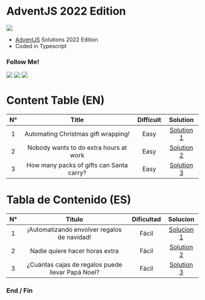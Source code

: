 # AdventJS 2022 Edition
![](https://adventjs.dev/og.png)

- [AdventJS](https://adventjs.dev/ "AdventJS") Solutions 2022 Edition
- Coded in Typescript

### Follow Me!

![](https://img.shields.io/twitter/follow/MasterCR_)  ![](https://img.shields.io/github/followers/alexisg24?style=social) ![](https://img.shields.io/github/stars/alexisg24/adventjs-2022-challenge?style=social)

# Content Table (EN)
|  N° | Title | Difficult | Solution |
| :------------: | :------------: | :------------: | :------------: |
|  1 | Automating Christmas gift wrapping!  | Easy | [Solution 1](https://github.com/alexisg24/adventjs-2022-challenge/tree/main/challenges/challenge1 "Solution 1") |
|  2 | Nobody wants to do extra hours at work  | Easy | [Solution 2](https://github.com/alexisg24/adventjs-2022-challenge/tree/main/challenges/challenge2 "Solution 2") |
|  3 | How many packs of gifts can Santa carry?  | Easy | [Solution 3](https://github.com/alexisg24/adventjs-2022-challenge/tree/main/challenges/challenge3 "Solution 3") |

# Tabla de Contenido (ES)
|  N° | Titulo | Dificultad | Solucion |
| :------------: | :------------: | :------------: | :------------: |
|  1 | ¡Automatizando envolver regalos de navidad!  | Fácil | [Solucion 1](https://github.com/alexisg24/adventjs-2022-challenge/tree/main/challenges/challenge1 "Solucion 1") |
|  2 | Nadie quiere hacer horas extra  | Fácil | [Solution 2](https://github.com/alexisg24/adventjs-2022-challenge/tree/main/challenges/challenge2 "Solution 2") |
|  3 | ¿Cuántas cajas de regalos puede llevar Papá Noel?  | Fácil | [Solution 3](https://github.com/alexisg24/adventjs-2022-challenge/tree/main/challenges/challenge3 "Solution 3") |


### End / Fin